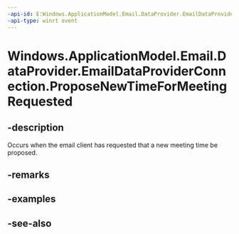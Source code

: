 ----api-id: E:Windows.ApplicationModel.Email.DataProvider.EmailDataProviderConnection.ProposeNewTimeForMeetingRequested
-api-type: winrt event
---<!-- Event syntaxpublic event Windows.Foundation.TypedEventHandler ProposeNewTimeForMeetingRequested<Windows.ApplicationModel.Email.DataProvider.EmailDataProviderConnection,  Windows.ApplicationModel.Email.DataProvider.EmailMailboxProposeNewTimeForMeetingRequestEventArgs>--># Windows.ApplicationModel.Email.DataProvider.EmailDataProviderConnection.ProposeNewTimeForMeetingRequested## -descriptionOccurs when the email client has requested that a new meeting time be proposed.## -remarks## -examples## -see-also